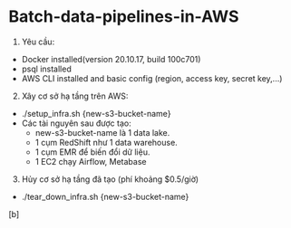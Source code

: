 # Batch-data-pipelines-in-AWS
1. Yêu cầu:
- Docker installed(version 20.10.17, build 100c701)
- psql installed
- AWS CLI installed and basic config (region, access key, secret key,...)

2. Xây cơ sở hạ tầng trên AWS:
- ./setup_infra.sh {new-s3-bucket-name}
- Các tài nguyên sau được tạo:
  + new-s3-bucket-name là 1 data lake.
  + 1 cụm RedShift như 1 data warehouse.
  + 1 cụm EMR để biến đổi dữ liệu.
  + 1 EC2 chạy Airflow, Metabase

3. Hủy cơ sở hạ tầng đã tạo (phí khoảng $0.5/giờ)
- ./tear_down_infra.sh {new-s3-bucket-name}

[b]
